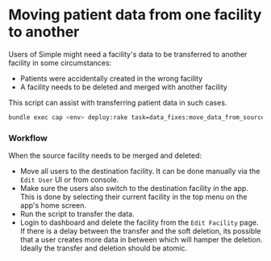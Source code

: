 # Moving patient data from one facility to another

Users of Simple might need a facility's data to be transferred to another facility in some circumstances:
- Patients were accidentally created in the wrong facility
- A facility needs to be deleted and merged with another facility

This script can assist with transferring patient data in such cases.
```bash
bundle exec cap <env> deploy:rake task=data_fixes:move_data_from_source_to_destination_facility[<source-facility-id>,<destination-facility-id>]
```

### Workflow

When the source facility needs to be merged and deleted:
- Move all users to the destination facility. It can be done manually via the `Edit User` UI or from console.
- Make sure the users also switch to the destination facility in the app.
  This is done by selecting their current facility in the top menu on the app's home screen.
- Run the script to transfer the data.
- Login to dashboard and delete the facility from the `Edit Facility` page. If there is a delay between the transfer and the soft deletion, 
  its possible that a user creates more data in between which will hamper the deletion. Ideally the transfer and deletion should be atomic.

